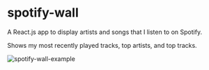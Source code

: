 # spotify-wall

A React.js app to display artists and songs that I listen to on Spotify.

Shows my most recently played tracks, top artists, and top tracks.

![spotify-wall-example](./readmeAssets/spotify-wall-example.png "screen shot")
